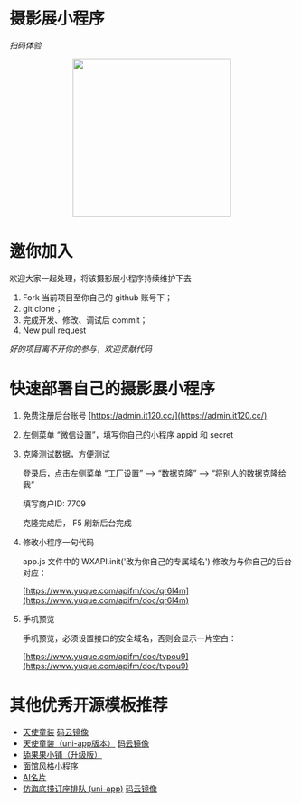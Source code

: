 # 摄影展小程序

*扫码体验*

<div align=center>
  <img width=280 src="https://dcdn.it120.cc/2019/10/22/b89980c3-1a73-48d9-b52d-106417b93010.jpeg"/>
</div>


# 邀你加入

欢迎大家一起处理，将该摄影展小程序持续维护下去

1. Fork 当前项目至你自己的 github 账号下；
2. git clone；
3. 完成开发、修改、调试后 commit；
4. New pull request

*好的项目离不开你的参与，欢迎贡献代码*

# 快速部署自己的摄影展小程序

1. 免费注册后台账号 [https://admin.it120.cc/](https://admin.it120.cc/)
2. 左侧菜单 “微信设置”，填写你自己的小程序 appid 和 secret
3. 克隆测试数据，方便测试
   
   登录后，点击左侧菜单 “工厂设置” --> “数据克隆” --> “将别人的数据克隆给我”

   填写商户ID:  7709

   克隆完成后， F5 刷新后台完成
4. 修改小程序一句代码
   
   app.js 文件中的 WXAPI.init('改为你自己的专属域名') 修改为与你自己的后台对应：

   [https://www.yuque.com/apifm/doc/qr6l4m](https://www.yuque.com/apifm/doc/qr6l4m)

5. 手机预览
   
   手机预览，必须设置接口的安全域名，否则会显示一片空白：

   [https://www.yuque.com/apifm/doc/tvpou9](https://www.yuque.com/apifm/doc/tvpou9)

# 其他优秀开源模板推荐
- [天使童装](https://github.com/EastWorld/wechat-app-mall) [码云镜像](https://gitee.com/javazj/wechat-app-mall)
- [天使童装（uni-app版本）](https://github.com/gooking/uni-app-mall) [码云镜像](https://gitee.com/javazj/uni-app-mall)
- [舔果果小铺（升级版）](https://github.com/gooking/TianguoguoXiaopu)
- [面馆风格小程序](https://gitee.com/javazj/noodle_shop_procedures)
- [AI名片](https://github.com/gooking/visitingCard)
- [仿海底捞订座排队 (uni-app)](https://github.com/gooking/dingzuopaidui) [码云镜像](https://gitee.com/javazj/dingzuopaidui)
